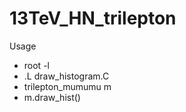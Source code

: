 13TeV_HN_trilepton
====

Usage


+ root -l
+ .L draw_histogram.C
+ trilepton_mumumu m
+ m.draw_hist()
